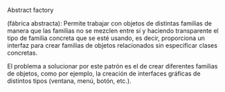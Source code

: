 Abstract factory

(fábrica abstracta): Permite trabajar con objetos de distintas familias de manera que las familias no se mezclen entre sí y haciendo transparente el tipo de familia concreta que se esté usando,
es decir, proporciona un interfaz para crear familias de objetos relacionados sin especificar clases concretas.

El problema a solucionar por este patrón es el de crear diferentes familias de objetos, como por ejemplo, la creación de interfaces gráficas de distintos tipos (ventana, menú, botón, etc.).